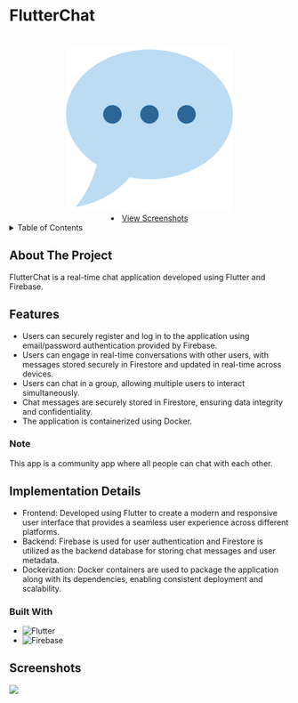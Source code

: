 <!-- PROJECT LOGO -->
# FlutterChat
<br />
<div align="center">
  <a href="https://github.com/DhruvGandhi31/FlutterChat">
    <img src="chat.png" alt="Logo" width="300" height="300">
  </a>
 
  <li>
      <a href="#Demo">View Screenshots</a>
      </li>
    

<!-- <h3 align="center">SmartCart</h3> -->

  <!-- <p align="center">
    project_description
    <br />
    
  </p> -->
</div>



<!-- TABLE OF CONTENTS -->
<details>
  <summary>Table of Contents</summary>
  <ol>
    <li>
      <a href="#about-the-project">About The Project</a>
      <ul>
        <li><a href="#Features">Features</a></li>
      </ul>
      <ul>
        <li><a href="#built-with">Built With</a></li>
      </ul>
    </li>
    <li>
      <a href="#Screenshots">Screenshots</a>
      </li>
  </ol>
</details>



<!-- ABOUT THE PROJECT -->
## About The Project
FlutterChat is a real-time chat application developed using Flutter and Firebase. 

## Features

- Users can securely register and log in to the application using email/password authentication provided by Firebase.
- Users can engage in real-time conversations with other users, with messages stored securely in Firestore and updated in real-time across devices.
- Users can chat in a group, allowing multiple users to interact simultaneously.
- Chat messages are securely stored in Firestore, ensuring data integrity and confidentiality.
- The application is containerized using Docker.

### Note
This app is a community app where all people can chat with each other.

## Implementation Details

- Frontend: Developed using Flutter to create a modern and responsive user interface that provides a seamless user experience across different platforms.
- Backend: Firebase is used for user authentication and Firestore is utilized as the backend database for storing chat messages and user metadata.
- Dockerization: Docker containers are used to package the application along with its dependencies, enabling consistent deployment and scalability.




### Built With
* ![Flutter](https://img.shields.io/badge/Flutter-%2302569B.svg?style=for-the-badge&logo=Flutter&logoColor=white)
* ![Firebase](https://img.shields.io/badge/firebase-a08021?style=for-the-badge&logo=firebase&logoColor=ffcd34)


## Screenshots
<img src="outputs/img1" width=300px>
